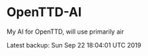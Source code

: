 # OpenTTD-AI
My AI for OpenTTD, will use primarily air

Latest backup: Sun Sep 22 18:04:01 UTC 2019
